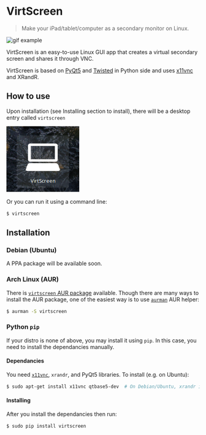 # VirtScreen

> Make your iPad/tablet/computer as a secondary monitor on Linux.

![gif example](https://github.com/kbumsik/VirtScreen/blob/d2387d3321bd4d110d890ca87703196df203dc89/icon/gif_example.gif?raw=true)

VirtScreen is an easy-to-use Linux GUI app that creates a virtual secondary screen and shares it through VNC.

VirtScreen is based on [PyQt5](https://www.riverbankcomputing.com/software/pyqt/intro) and [Twisted](https://twistedmatrix.com) in Python side and uses [x11vnc](https://github.com/LibVNC/x11vnc) and XRandR.

## How to use

Upon installation (see Installing section to install), there will be a desktop entry called `virtscreen`

![desktop entry](doc/desktop_entry.png)

Or you can run it using a command line:

```bash
$ virtscreen
```

## Installation

### Debian (Ubuntu)

A PPA package will be available soon.

### Arch Linux (AUR)

There is [`virtscreen` AUR package](https://aur.archlinux.org/packages/virtscreen/) available. Though there are many ways to install the AUR package, one of the easiest way is to use [`aurman`](https://github.com/polygamma/aurman) AUR helper:

```bash
$ aurman -S virtscreen
```

### Python `pip`

If your distro is none of above, you may install it using `pip`. In this case, you need to install the dependancies manually.

#### Dependancies

You need [`x11vnc`](https://github.com/LibVNC/x11vnc), `xrandr`, and PyQt5 libraries. To install (e.g. on Ubuntu):
```bash
$ sudo apt-get install x11vnc qtbase5-dev  # On Debian/Ubuntu, xrandr is included.
```

#### Installing

After you install the dependancies then run:

```bash
$ sudo pip install virtscreen
```

